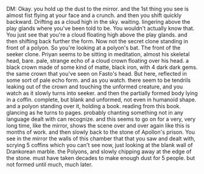 DM: Okay. you hold up the dust to the mirror. and the 1st thing you see is almost fist flying at your face and a crunch. and then you shift quickly backward. Drifting as a cloud high in the sky. waiting. lingering above the play glands where you've been told to be. You wouldn't actually know that. You just see that you're a cloud floating high above the play glands. and then shifting back further the form. Now not the secret clone standing in front of a polyon. So you're looking at a polyon's bat. The front of the seeker clone. Priyan seems to be sitting in meditation, almost his skeletal head, bare. pale, strange echo of a cloud crown floating over his head. a black crown made of some kind of matte, black iron, with 4 dark dark gems. the same crown that you've seen on Fasto's head. But here, reflected in some sort of pale echo form. and as you watch. there seem to be tendrils leaking out of the crown and touching the unformed creature, and you watch as it slowly turns into seeker. and then the partially formed body lying in a coffin. complete, but blank and unformed, not even in humanoid shape. and a polyon standing over it, holding a book. reading from this book. glancing as he turns to pages. probably chanting something not in any language dealt with can recognize. and this seems to go on for a very, very long time, like the mirror, shows the scene over and over again like this is months of work. and then slowly back to the stone of Apollon's prison. You see in the mirror the walls of this chamber that that you saw and dealt with, scrying 5 coffins which you can't see now, just looking at the blank wall of Drankorean marble. the Polyons, and slowly chipping away at the edge of the stone. must have taken decades to make enough dust for 5 people. but not formed until much, much later.